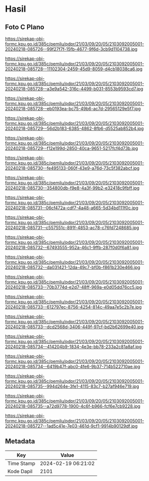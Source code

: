 # Hasil

## Foto C Plano

https://sirekap-obj-formc.kpu.go.id/385c/pemilu/pdpr/21/03/09/20/05/2103092005001-20240218-085726--99f27f7f-15fb-4677-9f6d-3cb9d1104738.jpg

https://sirekap-obj-formc.kpu.go.id/385c/pemilu/pdpr/21/03/09/20/05/2103092005001-20240218-085728--11102304-2459-45d9-8059-d4cb18038ca6.jpg

https://sirekap-obj-formc.kpu.go.id/385c/pemilu/pdpr/21/03/09/20/05/2103092005001-20240218-085728--a3e9a542-316c-4499-b031-8553b9593cd7.jpg

https://sirekap-obj-formc.kpu.go.id/385c/pemilu/pdpr/21/03/09/20/05/2103092005001-20240218-085728--eb0193ea-bc75-49b6-ac7d-29565129e5f7.jpg

https://sirekap-obj-formc.kpu.go.id/385c/pemilu/pdpr/21/03/09/20/05/2103092005001-20240218-085729--56d2b183-6385-4862-8fb6-d5525ab852b4.jpg

https://sirekap-obj-formc.kpu.go.id/385c/pemilu/pdpr/21/03/09/20/05/2103092005001-20240218-085729--f12e199d-2850-40ca-9651-5217fcf4d73b.jpg

https://sirekap-obj-formc.kpu.go.id/385c/pemilu/pdpr/21/03/09/20/05/2103092005001-20240218-085730--fe495133-060f-43e9-a76d-73c5f382abcf.jpg

https://sirekap-obj-formc.kpu.go.id/385c/pemilu/pdpr/21/03/09/20/05/2103092005001-20240218-085730--354800db-f9e8-4a3f-99b2-e32418c9fbff.jpg

https://sirekap-obj-formc.kpu.go.id/385c/pemilu/pdpr/21/03/09/20/05/2103092005001-20240218-085731--06cf472a-cdf7-4a48-a665-5d34bd111f0c.jpg

https://sirekap-obj-formc.kpu.go.id/385c/pemilu/pdpr/21/03/09/20/05/2103092005001-20240218-085731--c557551c-891f-4853-ac78-c76fd7248685.jpg

https://sirekap-obj-formc.kpu.go.id/385c/pemilu/pdpr/21/03/09/20/05/2103092005001-20240218-085732--67493555-952a-46c1-9ffb-287f0d0f6a81.jpg

https://sirekap-obj-formc.kpu.go.id/385c/pemilu/pdpr/21/03/09/20/05/2103092005001-20240218-085732--da031421-12da-49c7-bf0b-f861b230e466.jpg

https://sirekap-obj-formc.kpu.go.id/385c/pemilu/pdpr/21/03/09/20/05/2103092005001-20240218-085733--70b3774d-e2d7-48ff-969a-e0d05dd76cc5.jpg

https://sirekap-obj-formc.kpu.go.id/385c/pemilu/pdpr/21/03/09/20/05/2103092005001-20240218-085733--612797ec-8756-4254-814c-49aa7e5c2b7e.jpg

https://sirekap-obj-formc.kpu.go.id/385c/pemilu/pdpr/21/03/09/20/05/2103092005001-20240218-085733--dcd2568d-3406-449f-97cf-bd2b62699e40.jpg

https://sirekap-obj-formc.kpu.go.id/385c/pemilu/pdpr/21/03/09/20/05/2103092005001-20240218-085734--414204b9-1834-4e3e-bb78-233a2c81a8af.jpg

https://sirekap-obj-formc.kpu.go.id/385c/pemilu/pdpr/21/03/09/20/05/2103092005001-20240218-085734--6419b47f-abc0-4fe6-9b37-714b522710ae.jpg

https://sirekap-obj-formc.kpu.go.id/385c/pemilu/pdpr/21/03/09/20/05/2103092005001-20240218-085735--994d264e-3fe1-4115-83c7-b27af946e719.jpg

https://sirekap-obj-formc.kpu.go.id/385c/pemilu/pdpr/21/03/09/20/05/2103092005001-20240218-085735--a72d9778-1900-4c6f-b966-fcf6e7cb9228.jpg

https://sirekap-obj-formc.kpu.go.id/385c/pemilu/pdpr/21/03/09/20/05/2103092005001-20240218-085727--1ad5c41e-7e03-461d-9cf1-9914b90129df.jpg


## Metadata

| Key        | Value               |
| ---------- | ------------------- |
| Time Stamp | 2024-02-19 06:21:02 |
| Kode Dapil | 2101                |



